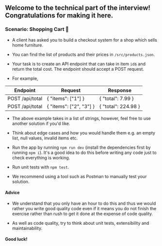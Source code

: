 ## Welcome to the technical part of the interview! Congratulations for making it here.

### Scenario: Shopping Cart 🛒

- A client has asked you to build a checkout system for a shop which sells home furniture.

- You can find the list of products and their prices in `/src/products.json`.

- Your task is to create an API endpoint that can take in item `id`s and return the total cost. The endpoint should accept a POST request.

- For example,

| Endpoint        | Request                 | Response            |
| --------------- | ----------------------- | ------------------- |
| POST /api/total | { "items": ["1"] }      | { "total": 7.99 }   |
| POST /api/total | { "items": ["2", "3"] } | { "total": 224.98 } |

- The above example takes in a list of strings, however, feel free to use another solution if you'd like.

- Think about edge cases and how you would handle them e.g. an empty list, null values, invalid items etc.

- Run the app by running `npm run dev` (install the dependencies first by running `npm i`). It's a good idea to do this before writing any code just to check everything is working.

- Run unit tests with `npm test`.

- We recommend using a tool such as Postman to manually test your solution.

#### Advice

- We understand that you only have an hour to do this and thus we would rather you write good quality code even if it means you do not finish the exercise rather than rush to get it done at the expense of code quality.

- As well as code quality, try to think about unit tests, extensibility and maintainability.

#### Good luck!
